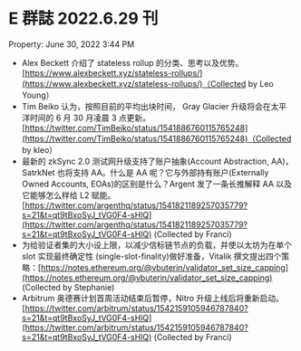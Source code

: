# E 群誌 2022.6.29 刊

Property: June 30, 2022 3:44 PM

- Alex Beckett 介绍了 stateless rollup 的分类、思考以及优势。 [https://www.alexbeckett.xyz/stateless-rollups/](https://www.alexbeckett.xyz/stateless-rollups/)（Collected by Leo Young）
- Tim Beiko 认为，按照目前的平均出块时间， Gray Glacier 升级将会在太平洋时间的 6 月 30 月凌晨 3 点更新。[https://twitter.com/TimBeiko/status/1541886760115765248](https://twitter.com/TimBeiko/status/1541886760115765248)（Collected by kleo）
- 最新的 zkSync 2.0 测试网升级支持了账户抽象(Account Abstraction, AA)，SatrkNet 也将支持 AA。什么是 AA 呢？它与外部持有账户(Externally Owned Accounts, EOAs)的区别是什么？Argent 发了一条长推解释 AA 以及它能够怎么样给 L2 赋能。[https://twitter.com/argenthq/status/1541821189257035779?s=21&t=qt9tBxoSyJ_tVG0F4-sHlQ](https://twitter.com/argenthq/status/1541821189257035779?s=21&t=qt9tBxoSyJ_tVG0F4-sHlQ) (Collected by Franci)
- 为给验证者集的大小设上限，以减少信标链节点的负载，并使以太坊为在单个 slot 实现最终确定性 (single-slot-finality)做好准备，Vitalik 撰文提出四个策略：[https://notes.ethereum.org/@vbuterin/validator_set_size_capping](https://notes.ethereum.org/@vbuterin/validator_set_size_capping) (Collected by Stephanie)
- Arbitrum 奥德赛计划首周活动结束后暂停，Nitro 升级上线后将重新启动。[https://twitter.com/arbitrum/status/1542159105946787840?s=21&t=qt9tBxoSyJ_tVG0F4-sHlQ](https://twitter.com/arbitrum/status/1542159105946787840?s=21&t=qt9tBxoSyJ_tVG0F4-sHlQ) (Collected by Franci)
